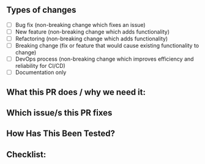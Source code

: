 <!--- Provide a general summary of your changes in the Title above --->
<!--- Please don't @-mention people in PR or commit messages (do so in an additional comment). --->
<!--- Please make sure you title is descriptive, it is used in the Release notes to let others know what it does ---> 

## Types of changes
<!--- What types of changes does your code introduce? Put an `x` in all the boxes that apply: -->
- [ ] Bug fix (non-breaking change which fixes an issue)
- [ ] New feature (non-breaking change which adds functionality)
- [ ] Refactoring (non-breaking change which adds functionality)
- [ ] Breaking change (fix or feature that would cause existing functionality to change)
- [ ] DevOps process (non-breaking change which improves efficiency and reliability for CI/CD)
- [ ] Documentation only

## What this PR does / why we need it:
<!--- Why is this change required? What problem does it solve? -->
<!--- If it fixes an open issue, please link to the issue here. -->


## Which issue/s this PR fixes
<!--
(optional, in `fixes #<issue number>` format, will close that issue when PR gets merged):

fixes #
-->


## How Has This Been Tested?
<!--- Please describe in detail how you tested your changes. -->
<!--- Include details of your testing environment, and the tests you ran to -->
<!--- see how your change affects other areas of the code, etc. -->


## Checklist:
<!--- Go over all the following points, and put an `x` in all the boxes that apply. -->
<!--- If you're unsure about any of these, don't hesitate to ask. We're here to help! -->
<!--- - [ ] My change requires a change to the documentation.
- [ ] I have updated the documentation accordingly.
- [ ] I've read the [CONTRIBUTION](https://github.com/kubernetes/ingress-nginx/blob/main/CONTRIBUTING.md) guide
- [ ] I have added unit and/or e2e tests to cover my changes.
- [ ] All new and existing tests passed.
--->

